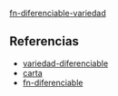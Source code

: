 [fn-diferenciable-variedad](pdf/fn-diferenciable-variedad.pdf)

## Referencias
- [variedad-diferenciable](./variedad-diferenciable.md)
- [carta](./carta.md)
- [fn-diferenciable](./fn-diferenciable.md)

